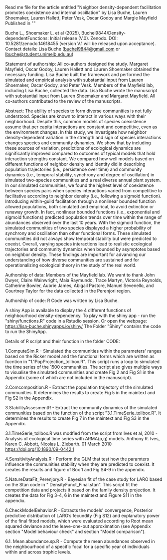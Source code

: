 Read me file for the article entitled 
"Neighbor density-dependent facilitation promotes coexistence and internal oscillation"
by
Lisa Buche, Lauren Shoemaker, Lauren Hallett, Peter Vesk, Oscar Godoy and Margie Mayfield 
Published in 
""

Buche L., Shoemaker L. et al (2025), Buchel9844/Density-dependentFunctions: Initial release (V.0). Zenodo. DOI: 10.5281/zenodo.14618455  (version V.1 will be released upon acceptance).
Contact details: Lisa Buche (buchel9844@gmail.com or lbuche@student.unimelb.edu.au)

Statement of authorship: All co-authors designed the study. Margaret Mayfield, Oscar Godoy, Lauren Hallett and Lauren Shoemaker obtained the necessary funding. Lisa Buche built the framework and performed the simulated and empirical analysis with substantial input from Lauren Shoemaker, Oscar Godoy, and Peter Vesk. Members of the Mayfield lab, including Lisa Buche, collected the data. Lisa Buche wrote the manuscript with substantial input from Lauren Shoemaker and Margaret Mayfield. All co-authors contributed to the review of the manuscripts. 

Abstract: 
The ability of species to form diverse communities is not fully understood. Species are known to interact in various ways with their neighborhood. Despite this, common models of species coexistence assume that per capita interactions are constant and competitive, even as the environment changes. In this study, we investigate how neighbor density-dependent variation in the strength and sign of species interactions changes species and community dynamics. We show that by including these sources of variation, predictions of ecological dynamics are significantly improved compared to outcomes of typical models that hold interaction strengths constant. We compared how well models based on different functions of neighbor density and identity did in describing population trajectories (i.e., persistence over time) and community dynamics (i.e., temporal stability, synchrony and degree of oscillation) in simulated two-species communities and a real diverse annual plant system. In our simulated communities, we found the highest level of coexistence between species pairs when species interactions varied from competitive to facilitative according to neighbor density (i.e., following a sigmoid function). Introducing within-guild facilitation through a nonlinear bounded function allowed populations, both simulated and empirical, to avoid extinction or runaway growth. In fact, nonlinear bounded functions (i.e., exponential and sigmoid functions) predicted population trends over time within the range of abundances observed over the last 10 years. With the sigmoid function, the simulated communities of two species displayed a higher probability of synchrony and oscillation than other functional forms. These simulated communities did not always show temporal stability but were predicted to coexist. Overall, varying species interactions lead to realistic ecological trajectories and community dynamics when bounded by asymptotes based on neighbor density. These findings are important for advancing our understanding of how diverse communities are sustained and for operationalizing ecological theory in the study of the real world.

Authorship of data: Members of the Mayfield lab. We want to thank John Dwyer, Claire Wainwright, Maia Raymundo, Trace Martyn, Victoria Reynolds, Catherine Bowler, Aubrie James, Abigail Pastore, Manuel Sevenello, and Courtney Taylor for the data collected in the Perenjori region. 

Authorship of code: R Code was written by Lisa Buche.

A shiny App is available to display the 4 different functions of neighbourhood density-dependency. To play with the shiny app - run the "shiny/functions.R" code in a Rstudio session. Or open the webpage: https://lisa-buche.shinyapps.io/shiny/
The Folder "Shiny" contains the code to run the ShinyApp. 

Details of R script and their function in the folder CODE:

1.ComputeSim.R - Simulated the communities within the parameters' ranges based on the Ricker model and the functional forms which are written as fucntion in  "1.1PopProjection_tollbox.R". This script runs a loop to simulated the time series of the 1500 communities. The script also gives multiple ways to visualise the simulated communities and create Fig 2 and Fig S1 in the Appendix (some of which are not included in the manuscript).  


2.Comcomposition.R - Extract the population trajectory of the simulated communities. It determines the results to create Fig 5 in the maintext and Fig S2 in the Appendix. 

3.StabilityAssesmentR - Extract the community dynamics of the simulated communities based on the function of the script "3.1.TimeSerie_tollbox.R". It determines the results to create Fig 7 in the maintext and Fig S3 in the Appendix. 

3.1.TimeSerie_tollbox.R was modfied from the script from Ives et al, 2010 - Analysis of ecological time series with ARMA(p,q) models. Anthony R. Ives, Karen C. Abbott, Nicolas L. Ziebarth. 01 March 2010 https://doi.org/10.1890/09-0442.1


4.SensitivityAnalysis.R - Perform the GLM that test how the paramters influence the communities stability when they are predicted to coexist. It creates the results and figure of Box 1 and Fig S4-9 in the appendix.

5.NatureDataFit_Perenjory.R - Bayesian fit of the case study for LARO based on the Stan code in " DensityFunct_Final.stan". This script fit the competition data and projects it based on the family density projection. It creates the data for Fig 3-4, 6 in the maintext and Figure S11 in the appendix.

6.CheckModelBehavior.R - Extracts the models' convergence, Posterior predictive distribution of LARO’s fecundity (Fig S12) and explanatory power of the final fitted models, which were evaluated according to Root mean squared deviance and the leave-one-out approximation (see Appendix section "Model behaviour check" and section "Model comparison"). 

6.1. Mean.abundance.sp.R - Compute the mean abundances observed in the neighbourhood of a specific focal for a specific year of individuals within and across trophic levels. 

